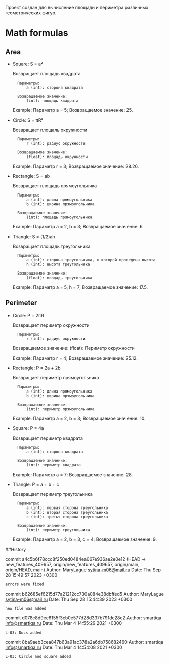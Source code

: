 Проект создан для вычисление площади и периметра различных геометрических фигур.

# Math formulas

## Area
- Square: S = a²

    Возвращает площадь квадрата

    	Параметры:
    		a (int): сторона квадрата

    	Возвращаемое значение:
    		(int): площадь квадрата

    Example: Параметр a = 5; Возвращаемое значение: 25. 

- Circle: S = πR²

    Возвращает площаль окружности

    	Параметры:
    		r (int): радиус окружности

    	Возвращаемое значение:
    		(float): площадь окружности

    Example: Параметр r = 3; Возвращаемое значение: 28.26. 

- Rectangle: S = ab

    Возвращает площадь прямоугольника

    	Параметры:
    		a (int): длина прямоугольника
    		b (int): ширина прямоугольника

    	Возвращаемое значение:
    		(int): площадь прямоугольника

    Example: Параметр a = 2, b = 3; Возвращаемое значение: 6. 

- Triangle: S = (1/2)ah

    Возвращает площадь треугольника

    	Параметры:
    		a (int): сторона треугольника, к которой проведена высота
    		h (int): высота треугольника

    	Возвращаемое значение:
    		(float): площадь треугольника

    Example: Параметр a = 5, h = 7; Возвращаемое значение: 17.5. 

## Perimeter

- Circle: P = 2πR

    Возвращает периметр окружности

    	Параметры:
    		r (int): радиус окружности

	Возвращаемое значение:
    		(float): Периметр окружности

    Example: Параметр r = 4; Возвращаемое значение: 25.12. 

- Rectangle: P = 2a + 2b

    Возвращает периметр прямоугольника

    	Параметры:
    		a (int): длина прямоугольника
    		b (int): ширина прямоугольника

    	Возвращаемое значение:
    		(int): периметр прямоугольника

    Example: Параметр a = 2, b = 3; Возвращаемое значение: 10. 

- Square: P = 4a

    Возвращает периметр квадрата

    	Параметры:
    		a (int): сторона квадрата

    	Возвращаемое значение:
    		(int): периметр квадрата

    Example: Параметр a = 7; Возвращаемое значение: 28. 

- Triangle: P = a + b + c

    Возвращает периметр треугольника

    	Параметры:
    		a (int): первая сторона треугольника
    		b (int): вторая сторона треугольника
    		c (int): третья сторона треугольника

    	Возвращаемое значение:
    		(int): периметр треугольника

    Example: Параметр a = 2, b = 3, c = 4; Возвращаемое значение: 9. 

##History

commit a4c5b6f78ccc8f250ed0484ea067e936ae2e0e12 (HEAD -> new_features_409657, origin/new_features_409657, origin/main, origin/HEAD, main)
Author: MaryLague <sytina-m06@mail.ru>
Date:   Thu Sep 28 15:49:57 2023 +0300

    errors were fixed

commit b62685ef6215d77a21212cc730a084e38dbffed5
Author: MaryLague <sytina-m06@mail.ru>
Date:   Thu Sep 28 15:44:39 2023 +0300

    new file was added

commit d078c8d9ee6155f3cb0e577d28d337b791de28e2
Author: smartiqa <info@smartiqa.ru>
Date:   Thu Mar 4 14:55:29 2021 +0300

    L-03: Docs added

commit 8ba9aeb3cea847b63a91ac378a2a6db758682460
Author: smartiqa <info@smartiqa.ru>
Date:   Thu Mar 4 14:54:08 2021 +0300

    L-03: Circle and square added

